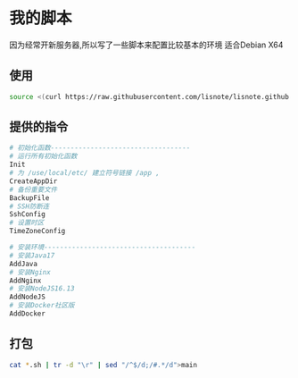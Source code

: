 
# 我的脚本

因为经常开新服务器,所以写了一些脚本来配置比较基本的环境
适合Debian X64

## 使用

```bash
source <(curl https://raw.githubusercontent.com/lisnote/lisnote.github.io/main/articles/assets/Debian.md/bash/main)
```

## 提供的指令

```bash
# 初始化函数-----------------------------------
# 运行所有初始化函数
Init
# 为 /use/local/etc/ 建立符号链接 /app ,
CreateAppDir
# 备份重要文件
BackupFile
# SSH防断连
SshConfig
# 设置时区
TimeZoneConfig

# 安装环境--------------------------------------
# 安装Java17
AddJava
# 安装Nginx
AddNginx
# 安装NodeJS16.13
AddNodeJS
# 安装Docker社区版
AddDocker
```

## 打包

```bash
cat *.sh | tr -d "\r" | sed "/^$/d;/#.*/d">main
```
